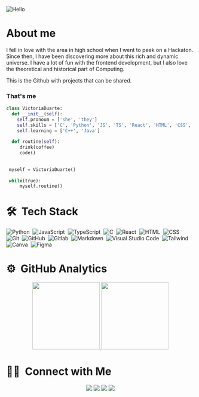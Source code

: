 ![Hello](https://user-images.githubusercontent.com/44807606/125307809-c0ddc380-e306-11eb-9155-f5dc796d3163.gif)

# About me
I fell in love with the area in high school when I went to peek on a Hackaton. Since then, I have been discovering more about this rich and dynamic universe. 
I have a lot of fun with the frontend development, but I also love the theoretical and historical part of Computing.

This is the Github with projects that can be shared. 

### That's me
```Python
class VictoriaDuarte:
  def __init__(self):
    self.pronoum = ['she', 'they']
    self.skills = ['C', 'Python', 'JS', 'TS', 'React', 'HTML', 'CSS', 'Figma', 'Photoshop']
    self.learning = ['C++', 'Java']
 
  def routine(self):
     drink(coffee)
     code()
    
    
 myself = VictoriaDuarte()
 
 while(true):
     myself.routine()
```

# 🛠 &nbsp;Tech Stack

![Python](https://img.shields.io/badge/Python-3776AB?style=for-the-badge&logo=python&logoColor=white)&nbsp;
![JavaScript](https://img.shields.io/badge/JavaScript-F7DF1E?style=for-the-badge&logo=javascript&logoColor=black)&nbsp;
![TypeScript](https://img.shields.io/badge/TypeScript-007ACC?style=for-the-badge&logo=typescript&logoColor=white)&nbsp;
![C](https://img.shields.io/badge/C-00599C?style=for-the-badge&logo=c&logoColor=white)&nbsp;
![React](https://img.shields.io/badge/React-20232A?style=for-the-badge&logo=react&logoColor=61DAFB)&nbsp;
![HTML](https://img.shields.io/badge/HTML-239120?style=for-the-badge&logo=html5&logoColor=white)&nbsp;
![CSS](https://img.shields.io/badge/CSS-239120?&style=for-the-badge&logo=css3&logoColor=white)&nbsp;
![Git](https://img.shields.io/badge/GIT-E44C30?style=for-the-badge&logo=git&logoColor=white)&nbsp;
![GitHub](https://img.shields.io/badge/GitHub-100000?style=for-the-badge&logo=github&logoColor=white)&nbsp;
![Gitlab](https://img.shields.io/badge/GitLab-330F63?style=for-the-badge&logo=gitlab&logoColor=white)&nbsp;
![Markdown](https://img.shields.io/badge/Markdown-000000?style=for-the-badge&logo=markdown&logoColor=white)&nbsp;
![Visual Studio Code](https://img.shields.io/badge/Visual_Studio_Code-0078D4?style=for-the-badge&logo=visual%20studio%20code&logoColor=white)&nbsp;
![Tailwind](https://img.shields.io/badge/Tailwind_CSS-38B2AC?style=for-the-badge&logo=tailwind-css&logoColor=white)&nbsp;
![Canva](https://img.shields.io/badge/Canva-%2300C4CC.svg?&style=for-the-badge&logo=Canva&logoColor=white)&nbsp;
![Figma](https://img.shields.io/badge/Figma-F24E1E?style=for-the-badge&logo=figma&logoColor=white)&nbsp;

# ⚙️ &nbsp;GitHub Analytics

<p align="center">
<a href="https://github.com/AVS1508">
  <img height="180em" src="https://github-readme-stats-eight-theta.vercel.app/api?username=vickyad&show_icons=true&theme=algolia&include_all_commits=true&count_private=true"/>
  <img height="180em" src="https://github-readme-stats-eight-theta.vercel.app/api/top-langs/?username=vickyad&layout=compact&langs_count=8&theme=algolia"/>
</a>
</p>

# 🤝🏻 &nbsp;Connect with Me

<p align="center">
<a href="https://www.inf.ufrgs.br/~vaduarte/"><img src="https://img.shields.io/badge/-inf.ufrgs.br/~vaduarte/-3423A6?style=flat&logo=Google-Chrome&logoColor=white"/></a>
<a href="https://www.linkedin.com/in/victoria-duarte-193322176/"><img src="https://img.shields.io/badge/-Victoria%20Duarte%20-0077B5?style=flat&logo=Linkedin&logoColor=white"/></a>
<a href="mailto:victoria.ad40@gmail.com"><img src="https://img.shields.io/badge/-victoria.ad40@gmail.com-D14836?style=flat&logo=Gmail&logoColor=white"/></a>
<a href="https://instagram.com/vicky_ad_99"><img src="https://img.shields.io/badge/-@vicky_ad_99_-E4405F?style=flat&logo=Instagram&logoColor=white"/></a>
</p>
